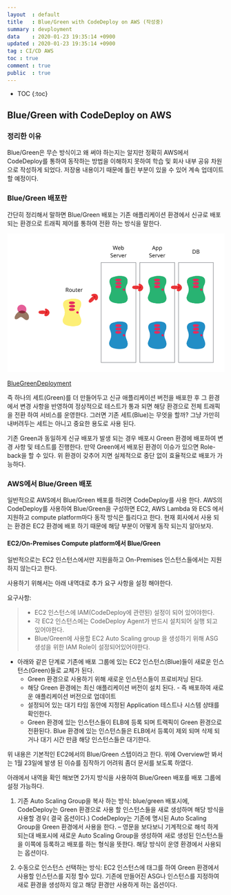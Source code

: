 ```yaml
---
layout	: default
title	: Blue/Green with CodeDeploy on AWS (작성중)
summary	: devployment
data	: 2020-01-23 19:35:14 +0900
updated	: 2020-01-23 19:35:14 +0900
tag	: CI/CD AWS
toc	: true
comment	: true
public	: true
---
```

* TOC
{:toc}

## Blue/Green with CodeDeploy on AWS

### 정리한 이유
Blue/Green은 무슨 방식이고 왜 써야 하는지는 알지만 정확히 AWS에서 CodeDeploy를 통하여 동작하는 방법을 이해하지 못하여 학습 및 회사 내부 공유 차원으로 작성하게 되었다. 저장용 내용이기 때문에 틀린 부분이 있을 수 있어 계속 업데이트 할 예정이다.

### Blue/Green 배포란
간단히 정리해서 말하면 Blue/Green 배포는 기존 애플리케이션 환경에서 신규로 배포되는 환경으로 트래픽 제어를 통하여 전환 하는 방식을 말한다.

![bluegreen](./images/blue_green_deployments.png )

[BlueGreenDeployment](https://martinfowler.com/bliki/BlueGreenDeployment.html )

즉 하나의 세트(Green)를 더 만들어두고 신규 애플리케이션 버전을 배포한 후 그 환경에서 변경 사항을 반영하여 정상적으로 테스트가 통과 되면 해당 환경으로 전체 트래픽을 전환 하여 서비스를 운영한다. 그러면 기존 세트(Blue)는 무엇을 할까? 그냥 가만히 내버려두는 세트는 아니고 중요한 용도로 사용 된다.  

기존 Green과 동일하게 신규 배포가 발생 되는 경우 배포시 Green 환경에 배포하여 변경 사항 및 테스트를 진행한다. 만약 Green에서 배포된 환경이 이슈가 있으면 Role-back을 할 수 있다.  위 환경이 갖추어 지면 실제적으로 중단 없이 효율적으로 배포가 가능하다.

### AWS에서 Blue/Green 배포

일반적으로 AWS에서 Blue/Green 배포를 하려면 CodeDeploy를 사용 한다. AWS의 CodeDeploy를 사용하여 Blue/Green을 구성하면 EC2, AWS Lambda 와 ECS 에서 지원하고 compute platform마다 동작 방식은 틀리다고 한다. 현재 회사에서 사용 되는 환경은 EC2 환경에 배포 하기 때문에  해당 부분이 어떻게 동작 되는지 알아보자.


#### EC2/On-Premises Compute platform에서 Blue/Green
일반적으로는 EC2 인스턴스에서만 지원을하고 On-Premises 인스턴스들에서는 지원하지 않는다고 한다.

사용하기 위해서는 아래 내역대로 추가 요구 사항을 설정 해야한다.

요구사항:
> - EC2 인스턴스에 IAM(CodeDeploy에 관련된) 설정이 되어 있어야한다.
> - 각 EC2 인스턴스에는 CodeDeploy Agent가 반드시 설치되어 실행 되고 있어야한다.
> - Blue/Green에 사용할 EC2 Auto Scaling group 을 생성하기 위해 ASG 생성을 위한 IAM Role이 설정되어있어야한다.  
 
  
- 아래와 같은 단계로 기존에 배포 그룹에 있는 EC2 인스턴스(Blue)들이 새로운 인스턴스(Green)들로 교체가 된다.
	- Green 환경으로 사용하기 위해 새로운 인스턴스들이 프로비저닝 된다.  
	- 해당 Green 환경에는 최신 애플리케이션 버전이 설치 된다. - 즉 배포하여 새로운 애플리케이션 버전으로 업데이트
	- 설정되어 있는 대기 타임 동안에 지정된 Application 테스트나 시스템 상태를 확인한다.
	- Green 환경에 있는 인스턴스들이 ELB에 등록 되며 트랙픽이 Green 환경으로 전환된다. Blue 환경에 있는 인스턴스들은 ELB에서 등록이 제외 되며 삭제 되거나 대기 시간 만큼 해당 인스턴스들은 대기한다.
 

위 내용은 기본적인  EC2에서의 Blue/Green 스텝이라고 한다.  위에 Overview만 봐서는 1월 23일에 발생 된 이슈를 짐작하기 어려워 좀더 문서를 보도록 하였다.


아래에서 내역을 확인 해보면 2가지 방식을 사용하여 Blue/Green 배포를 배포 그룹에 설정 가능하다.
1. 기존 Auto Scaling Group을 복사 하는 방식: blue/green 배포시에, CodeDeploy는 Green 환경으로 사용 할 인스턴스들을 새로 생성하며 해당 방식을 사용할 경우( 결국 옵션이다.) CodeDeploy는 기존에 명시된 Auto Scaling Group을 Green 환경에서 사용을 한다. – 영문을 보다보니 기계적으로 해석 하게 되는대  배포시에 새로운 Auto Scaling Group을 생성하여 새로 생성된 인스턴스들을 이쪽에 등록하고 배포를 하는 형식을 뜻한다. 해당 방식이 운영 환경에서 사용되는 옵션이다.

2. 수동으로 인스턴스 선택하는 방식: EC2 인스턴스에 태그를 하여 Green 환경에서 사용할 인스턴스를 지정 할수 있다. 기존에 만들어진 ASG나 인스턴스를 지정하여 새로 환경을 생성하지 않고 해당 환경만 사용하게 하는 옵션이다. 
